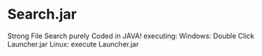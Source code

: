 # Search.jar
Strong File Search purely Coded in JAVA!
executing:
Windows:
Double Click Launcher.jar
Linux:
execute Launcher.jar
